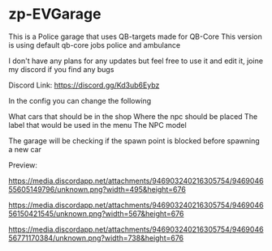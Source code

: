# zp-EVGarage

This is a Police garage that uses QB-targets made for QB-Core
This version is using default qb-core jobs police and ambulance

I don't have any plans for any updates but feel free to use it and edit it, joine my discord if you find any bugs

Discord Link: https://discord.gg/Kd3ub6Eybz

In the config you can change the following

What cars that should be in the shop
Where the npc should be placed
The label that would be used in the menu
The NPC model

The garage will be checking if the spawn point is blocked before spawning a new car

Preview:

https://media.discordapp.net/attachments/946903240216305754/946904655605149796/unknown.png?width=495&height=676

https://media.discordapp.net/attachments/946903240216305754/946904656150421545/unknown.png?width=567&height=676

https://media.discordapp.net/attachments/946903240216305754/946904656771170384/unknown.png?width=738&height=676